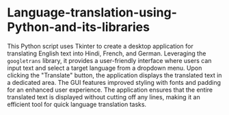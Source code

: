 # Language-translation-using-Python-and-its-libraries
This Python script uses Tkinter to create a desktop application for translating English text into Hindi, French, and German. Leveraging the `googletrans` library, it provides a user-friendly interface where users can input text and select a target language from a dropdown menu. Upon clicking the "Translate" button, the application displays the translated text in a dedicated area. The GUI features improved styling with fonts and padding for an enhanced user experience. The application ensures that the entire translated text is displayed without cutting off any lines, making it an efficient tool for quick language translation tasks.
